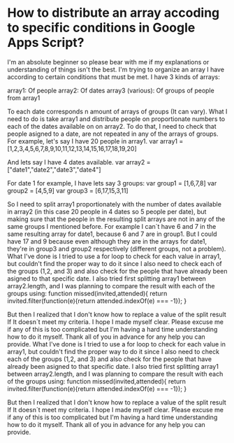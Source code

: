 
# How to distribute an array accoding to specific conditions in Google Apps Script?

I'm an absolute beginner so please bear with me if my explanations or understanding of things isn't the best. I'm trying to organize an array I have according to certain conditions that must be met.
I have 3 kinds of arrays:

array1: Of people
array2: Of dates
array3 (various): Of groups of people from array1

To each date corresponds n amount of arrays of groups (It can vary). What I need to do is take array1 and distribute people on proportionate numbers to each of the dates available on on array2. To do that, I need to check that people asigned to a date, are not repeated in any of the arrays of groups.
For example, let's say I have 20 people in array1.
var array1 = [1,2,3,4,5,6,7,8,9,10,11,12,13,14,15,16,17,18,19,20]

And lets say I have 4 dates available.
var array2 = ["date1","date2","date3","date4"]

For date 1 for example, I have lets say 3 groups:
var group1 = [1,6,7,8]
var group2 = [4,5,9]
var group3 = [6,17,15,3,11]

So I need to split array1 proportionately with the number of dates available in array2 (in this case 20 people in 4 dates so 5 people per date), but making sure that the people in the resulting split arrays are not in any of the same groups I mentioned before.
For example I can´t have 6 and 7 in the same resulting array for date1, because 6 and 7 are in group1. But I could have 17 and 9 because even although they are in the arrays for date1, they're in group3 and group2 respectively (different groups, not a problem).
What I've done is I tried to use a for loop to check for each value in array1, but couldn't find the proper way to do it since I also need to check each of the groups (1,2, and 3) and also check for the people that have already been asigned to that specific date.
I also tried first splitting array1 between array2.length, and I was planning to compare the result with each of the groups using:
function missed(invited,attended){
  return invited.filter(function(e){return attended.indexOf(e) === -1});
}

But then I realized that I don't know how to replace a value of the split result If It doesn´t meet my criteria.
I hope I made myself clear. Please excuse me if any of this is too complicated but I'm having a hard time understanding how to do it myself. Thank all of you in advance for any help you can provide.
What I've done is I tried to use a for loop to check for each value in array1, but couldn't find the proper way to do it since I also need to check each of the groups (1,2, and 3) and also check for the people that have already been asigned to that specific date.
I also tried first splitting array1 between array2.length, and I was planning to compare the result with each of the groups using:
function missed(invited,attended){
  return invited.filter(function(e){return attended.indexOf(e) === -1});
}

But then I realized that I don't know how to replace a value of the split result If It doesn´t meet my criteria.
I hope I made myself clear. Please excuse me if any of this is too complicated but I'm having a hard time understanding how to do it myself. Thank all of you in advance for any help you can provide.

        